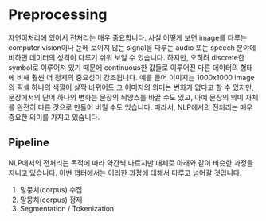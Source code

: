 # Preprocessing

자연어처리에 있어서 전처리는 매우 중요합니다. 사실 어떻게 보면 image를 다루는 computer vision이나 눈에 보이지 않는 signal을 다루는 audio 또는 speech 분야에 비하면 데이터의 성격이 다루기 쉬워 보일 수 있습니다. 하지만, 오히려 discrete한 symbol로 이루어져 있기 때문에 continuous한 값들로 이루어진 다른 데이터의 형태에 비해 훨씬 더 정제의 중요성이 강조됩니다. 예를 들어 이미지는 1000x1000 image의 픽셀 하나의 색깔이 살짝 바뀌어도 그 이미지의 의미는 변화가 없다고 할 수 있지만, 문장에서의 단어 하나의 변화는 문장의 뉘앙스를 바꿀 수도 있고, 아예 문장의 의미 자체를 완전히 다른 것으로 만들어 버릴 수도 있습니다. 따라서, NLP에서의 전처리는 매우 중요한 의미를 가지고 있습니다.

## Pipeline

NLP에서의 전처리는 목적에 따라 약간씩 다르지만 대체로 아래와 같이 비슷한 과정을 지니고 있습니다. 이번 챕터에서는 이러한 과정에 대해서 다루고 넘어갈 것입니다.

1. 말뭉치(corpus) 수집
1. 말뭉치(corpus) 정제
1. Segmentation / Tokenization
